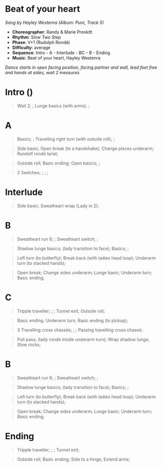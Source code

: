 # Beat of your heart
*Song by Hayley Westenra (Album: Pure, Track 5)*

* **Choreographer**: Randy & Marie Preskitt
* **Rhythm**: Slow Two Step
* **Phase**: V+1 (Rudolph Rondé)
* **Difficulty**: average
* **Sequence**: Intro - A - Interlude - BC - B - Ending
* **Music**: Beat of your heart, Hayley Westenra

*Dance starts in open facing position, facing partner and wall, lead feet free and hands at sides, wait 2 measures*

# Intro ()

> Wait 2; ; Lunge basics (with arms); ;

# A

> Basics; ; Travelling right turn (with outside roll); ;

> Side basic; Open break (to a handshake); Change places underarm; Rundolf rondé lariat;

> Outside roll; Basic ending; Open basics; ;

> 2 Switches; ; ; ;

# Interlude

> Side basic; Sweatheart wrap (Lady in 2);

# B

> Sweatheart run 6; ; Sweatheart switch; ;

> Shadow lunge basics; (lady transition to face); Basics; ;

> Left turn (to butterfly); Break back (with ladies head loop); Underarm turn (to stacked hands);

> Open break; Change sides underarm; Lunge basic; Underarm turn; Basic ending;

# C

> Tripple traveller; ; ; Tunnel exit; Outside roll;

> Basic ending; Underarm turn; Basic ending (to pickup);

> 3 Travelling cross chassés; ; ; Passing travelling cross chassé;

> Pull pass; (lady rondé inside underarm turn); Wrap shadow lunge; Slow rocks;

# B

> Sweatheart run 6; ; Sweatheart switch; ;

> Shadow lunge basics; (lady transition to face); Basics; ;

> Left turn (to butterfly); Break back (with ladies head loop); Underarm turn (to stacked hands);

> Open break; Change sides underarm; Lunge basic; Underarm turn; Basic ending;

# Ending

> Tripple traveller; ; ; Tunnel exit;

> Outside roll; Basic ending; Side to a hinge; Extend arms;

